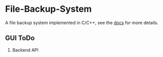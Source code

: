 # File-Backup-System

A file backup system implemented in C/C++, see the [docs](docs/README.md) for more details.

## GUI ToDo

1. Backend API
